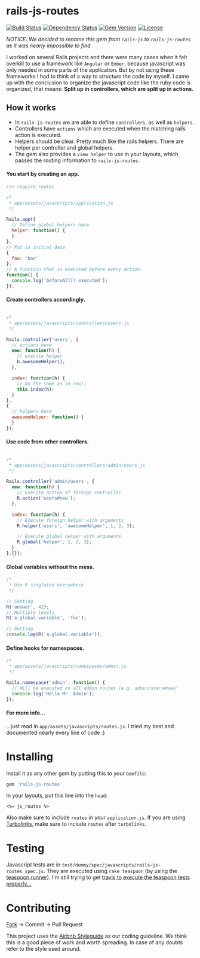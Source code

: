 rails-js-routes
========
[![Build Status](https://travis-ci.org/tonekk/rails-js-routes.svg)](https://travis-ci.org/tonekk/rails-js-routes)
[![Dependency Status](https://gemnasium.com/tonekk/rails-js-routes.svg)](https://gemnasium.com/tonekk/rails-js-routes)
[![Gem Version](http://img.shields.io/gem/v/rails-js-routes.svg)](https://rubygems.org/gems/rails-js-routes)
[![License](http://img.shields.io/:license-mit-blue.svg)](http://tonekk.mit-license.org)

*NOTICE: We decided to rename this gem from ``rails-js`` to ``rails-js-routes`` as it was nearly impossible to find.*


I worked on several Rails projects and there were many cases when it felt overkill to use a framework like ``Angular`` or ``Ember``, because javascript was only needed in some parts of the application.
But by not using these frameworks I had to think of a way to *structure* the code by myself.
I came up with the conclusion to organize the javascript code like the ruby code is organized, that means: __Split up in controllers, which are split up in actions.__

## How it works
* In ``rails-js-routes`` we are able to define ``controllers``, as well as ``helpers``.
* Controllers have ``actions`` which are executed when the matching rails action is executed.
* Helpers should be clear. Pretty much like the rails helpers. There are helper per controller and global helpers.
* The gem also provides a ``view helper`` to use in your layouts, which passes the routing information to ``rails-js-routes``.

#### You start by creating an app.

```js
//= require routes

/*
 * app/assets/javascripts/application.js
 */

Rails.app({
  // Define global helpers here
  helper: function() {
  }
},
// Put in initial data
{
  foo: 'bar'
},
// A function that is executed before every action
function() {
  console.log('beforeAll() executed');
});

```
#### Create controllers accordingly.

```js

/*
 * app/assets/javascripts/controllers/users.js
 */

Rails.controller('users', {
  // actions here
  new: function(h) {
    // execute helper
    h.awesomeHelper();
  },

  index: function(h) {
    // Do the same as in new()
    this.index(h);
  }
},
{
  // helpers here
  awesomeHelper: function() {
  }
});

```


#### Use code from other controllers.
```js

/*
 * app/assets/javascripts/controllers/admin/users.js
 */

Rails.controller('admin/users', {
  new: function(h) {
    // Execute action of foreign controller
    R.action('users#new');
  },

  index: function(h) {
    // Execute foreign helper with arguments
    R.helper('users', 'awesomeHelper', 1, 2, 3);

    // Execute global helper with arguments
    R.global('helper', 1, 2, 3);
  }
},{});

```


#### Global variables without the mess.
```js
/*
 * Use R singleton everywhere
 */

// Setting
R('answer', 42);
// Multiple levels
R('a.global.variable', 'foo');

// Getting
console.log(R('a.global.variable'));
```


#### Define hooks for namespaces.
```js
/*
 * app/assets/javascripts/namespaces/admin.js
 */

Rails.namespace('admin', function() {
  // Will be executed on all admin routes (e.g. admin/users#new)
  console.log('Hello Mr. Admin');
});
```

#### For more info...
...just read in ``app/assets/javascripts/routes.js``. I tried my best and documented nearly every line of code :)

Installing
==========

Install it as any other gem by putting this to your ``Gemfile``:
```ruby
gem 'rails-js-routes'
```
In your layouts, put this line into the ``head``:
```erb
<%= js_routes %>
```
Also make sure to include ``routes`` in your ``application.js``. If you are using [Turbolinks](https://github.com/rails/turbolinks), make sure to include ``routes`` after ``turbolinks``.

Testing
=======

Javascript tests are in ``test/dummy/spec/javascripts/rails-js-routes_spec.js``.
They are executed using ``rake teaspoon`` (by using the [teaspoon runner](https://github.com/modeset/teaspoon)).
I'm still trying to get [travis to execute the teaspoon tests properly...](https://travis-ci.org/tonekk/rails-js-routes/builds/37740824)

Contributing
============

[Fork](https://github.com/tonekk/rails-js-routes/fork) -> Commit -> Pull Request

This project uses the [Airbnb Styleguide](https://github.com/airbnb/javascript) as our coding guideline.
We think this is a good piece of work and worth spreading.
In case of any doubts refer to the style used around.
